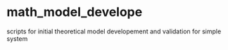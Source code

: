 # math_model_develope
scripts for initial theoretical model developement and validation for simple system
